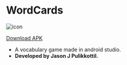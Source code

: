 # WordCards
![icon](https://github.com/jasonjpulikkottil/word_cards/blob/master/app/src/main/res/mipmap-hdpi/ic_launcher_foreground.png)

[Download APK](https://github.com/jasonjpulikkottil/word_cards/raw/master/app/release/app-release.apk)


- A vocabulary game made in android studio.
- <b> Developed by Jason J Pulikkottil.</b>
